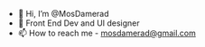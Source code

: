 - 👋 Hi, I’m @MosDamerad
- 👀 Front End Dev and UI designer
- 📫 How to reach me - mosdamerad@gmail.com

